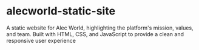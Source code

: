 # alecworld-static-site
A static website for Alec World, highlighting the platform's mission, values, and team. Built with HTML, CSS, and JavaScript to provide a clean and responsive user experience
